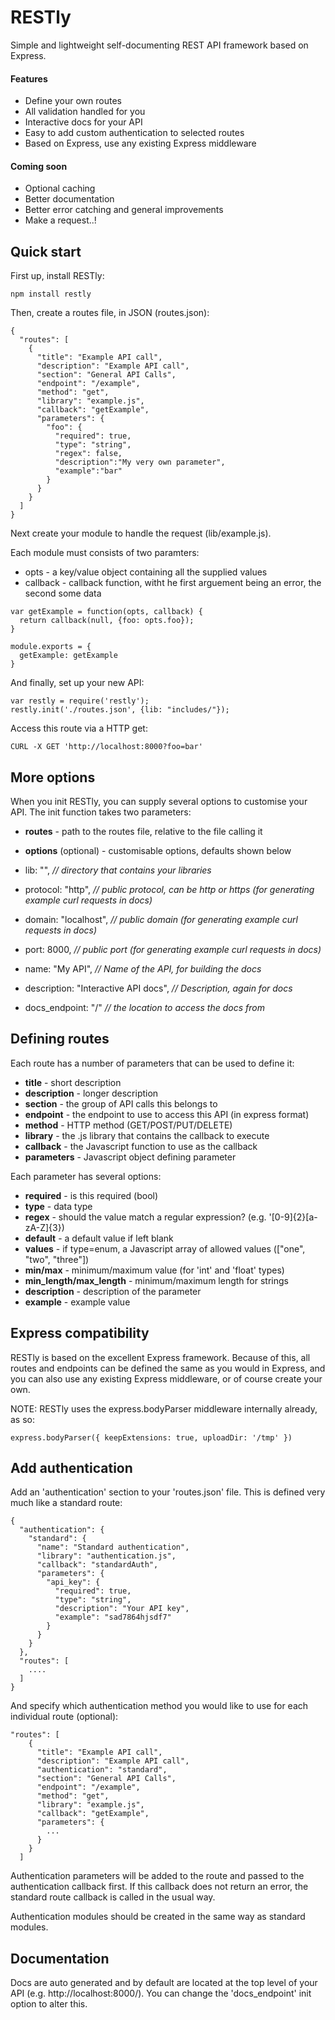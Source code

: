 # RESTly

Simple and lightweight self-documenting REST API framework based on Express.

#### Features
* Define your own routes
* All validation handled for you
* Interactive docs for your API
* Easy to add custom authentication to selected routes
* Based on Express, use any existing Express middleware

#### Coming soon
* Optional caching
* Better documentation
* Better error catching and general improvements
* Make a request..!

## Quick start

First up, install RESTly:
```
npm install restly
```

Then, create a routes file, in JSON (routes.json):

```
{
  "routes": [
    {
      "title": "Example API call",
      "description": "Example API call",
      "section": "General API Calls",
      "endpoint": "/example",
      "method": "get",
      "library": "example.js",
      "callback": "getExample",
      "parameters": {
        "foo": {
          "required": true,
          "type": "string",
          "regex": false,
          "description":"My very own parameter",
          "example":"bar"
        }
      }
    }
  ]
}
```

Next create your module to handle the request (lib/example.js).

Each module must consists of two paramters:
* opts - a key/value object containing all the supplied values
* callback - callback function, witht he first arguement being an error, the second some data

```
var getExample = function(opts, callback) {
  return callback(null, {foo: opts.foo});
}

module.exports = {
  getExample: getExample
}
```

And finally, set up your new API:
```
var restly = require('restly');
restly.init('./routes.json', {lib: "includes/"});
```

Access this route via a HTTP get:

```
CURL -X GET 'http://localhost:8000?foo=bar'
```

## More options
When you init RESTly, you can supply several options to customise your API. The init function takes two parameters:
* __routes__ - path to the routes file, relative to the file calling it
* __options__ (optional) - customisable options, defaults shown below


* lib: "", _// directory that contains your libraries_
* protocol: "http", _// public protocol, can be http or https (for generating example curl requests in docs)_
* domain: "localhost", _// public domain (for generating example curl requests in docs)_
* port: 8000, _// public port (for generating example curl requests in docs)_
* name: "My API", _// Name of the API, for building the docs_
* description: "Interactive API docs", _// Description, again for docs_
* docs_endpoint: "/" _// the location to access the docs from_

## Defining routes
Each route has a number of parameters that can be used to define it:

* __title__ - short description
* __description__ - longer description
* __section__ - the group of API calls this belongs to
* __endpoint__ - the endpoint to use to access this API (in express format)
* __method__ - HTTP method (GET/POST/PUT/DELETE)
* __library__ - the .js library that contains the callback to execute
* __callback__ - the Javascript function to use as the callback
* __parameters__ - Javascript object defining parameter

Each parameter has several options:

* __required__ - is this required (bool)
* __type__ - data type
* __regex__ - should the value match a regular expression? (e.g. '[0-9]{2}[a-zA-Z]{3})
* __default__ - a default value if left blank
* __values__ - if type=enum, a Javascript array of allowed values (["one", "two", "three"])
* __min/max__ - minimum/maximum value (for 'int' and 'float' types)
* __min_length/max_length__ - minimum/maximum length for strings
* __description__ - description of the parameter
* __example__ - example value

## Express compatibility
RESTly is based on the excellent Express framework. Because of this, all routes and endpoints can be defined the same as you would in Express, and you can also use any existing Express middleware, or of course create your own.

NOTE: RESTly uses the express.bodyParser middleware internally already, as so:

```
express.bodyParser({ keepExtensions: true, uploadDir: '/tmp' })
```

## Add authentication
Add an 'authentication' section to your 'routes.json' file. This is defined very much like a standard route:
```
{
  "authentication": {
    "standard": {
      "name": "Standard authentication",
      "library": "authentication.js",
      "callback": "standardAuth",
      "parameters": {
        "api_key": {
          "required": true,
          "type": "string",
          "description": "Your API key",
          "example": "sad7864hjsdf7"
        }
      }
    }
  },
  "routes": [
    ....
  ]
}
```
And specify which authentication method you would like to use for each individual route (optional):
```
"routes": [
    {
      "title": "Example API call",
      "description": "Example API call",
      "authentication": "standard",
      "section": "General API Calls",
      "endpoint": "/example",
      "method": "get",
      "library": "example.js",
      "callback": "getExample",
      "parameters": {
        ...
      }
    }
  ]
```
Authentication parameters will be added to the route and passed to the authentication callback first. If this callback does not return an error, the standard route callback is called in the usual way.

Authentication modules should be created in the same way as standard modules.

## Documentation
Docs are auto generated and by default are located at the top level of your API (e.g. http://localhost:8000/). You can change the 'docs_endpoint' init option to alter this.
